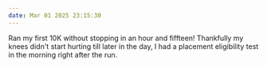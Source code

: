 ```yaml
---
date: Mar 01 2025 23:15:30
---
```

Ran my first 10K without stopping in an hour and fiffteen! Thankfully my knees didn't start hurting till later in the day, I had a placement eligibility test in the morning right after the run.
